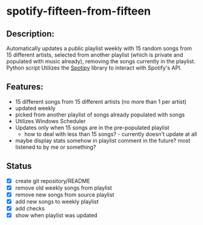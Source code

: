 # spotify-fifteen-from-fifteen

## Description:
Automatically updates a public playlist weekly with 15 random songs from 15 different artists, selected from another playlist (which is private and populated with music already), removing the songs currently in the playlist. Python script Utilizes the [Spotipy](https://spotipy.readthedocs.io/en/latest/) library to interact with Spotify's API. 

## Features:
 * 15 different songs from 15 different artists (no more than 1 per artist)
 * updated weekly
 * picked from another playlist of songs already populated with songs
 * Utilizes Windows Scheduler
 * Updates only when 15 songs are in the pre-populated playlist
   * how to deal with less than 15 songs? - currently doesn't update at all
 * maybe display stats somehow in playlist comment in the future? most listened to by me or something?
 
## Status
* [x] create git repository/README
* [x] remove old weekly songs from playlist
* [x] remove new songs from source playlist
* [x] add new songs to weekly playlist
* [x] add checks
* [x] show when playlist was updated
